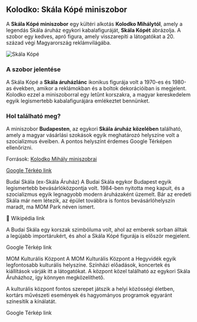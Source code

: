 ## Kolodko: Skála Kópé miniszobor  

A **Skála Kópé miniszobor** egy kültéri alkotás **Kolodko Mihálytól**, amely a legendás Skála áruház egykori kabalafiguráját, **Skála Kópét** ábrázolja. A szobor egy kedves, apró figura, amely visszarepíti a látogatókat a 20. század végi Magyarország reklámvilágába.  

![Skála Kópé](kepek/kope2.jpg)


### A szobor jelentése  
A Skála Kópé a **Skála áruházlánc** ikonikus figurája volt a 1970-es és 1980-as években, amikor a reklámokban és a boltok dekorációiban is megjelent. Kolodko ezzel a miniszoborral egy letűnt korszakra, a magyar kereskedelem egyik legismertebb kabalafigurájára emlékeztet bennünket.  

### Hol található meg?  
A miniszobor **Budapesten**, az egykori **Skála áruház közelében** található, amely a magyar vásárlási szokások egyik meghatározó helyszíne volt a szocializmus éveiben. A pontos helyszínt érdemes Google Térképen ellenőrizni.  

Források: [Kolodko Mihály miniszobrai](https://hu.wikipedia.org/wiki/Kolodko_Mih%C3%A1ly)  

[Google Térkép link](https://maps.app.goo.gl/Rw34JMFGxTXWMTB5A)  

Budai Skála (ex-Skála Áruház)
A Budai Skála egykor Budapest egyik legismertebb bevásárlóközpontja volt. 1984-ben nyitotta meg kapuit, és a szocializmus egyik legnagyobb modern áruházaként üzemelt. Bár az eredeti Skála már nem létezik, az épület továbbra is fontos bevásárlóhelyszín maradt, ma MOM Park néven ismert.


🔗 Wikipédia link

A Budai Skála egy korszak szimbóluma volt, ahol az emberek sorban álltak a legújabb importárukért, és ahol a Skála Kópé figurája is először megjelent.

Google Térkép link

MOM Kulturális Központ
A MOM Kulturális Központ a Hegyvidék egyik legfontosabb kulturális helyszíne. Színházi előadások, koncertek és kiállítások várják itt a látogatókat. A központ közel található az egykori Skála Áruházhoz, így könnyen megközelíthető.


A kulturális központ fontos szerepet játszik a helyi közösségi életben, kortárs művészeti események és hagyományos programok egyaránt színesítik a kínálatát.

Google Térkép link

